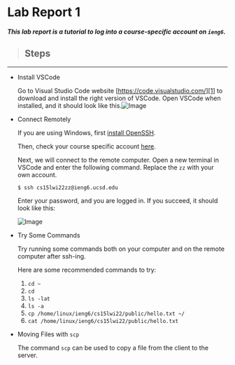 # Lab Report 1

***This lab report is a tutorial to log into a course-specific account on `ieng6`.***


> ## Steps
***

* Install VSCode  

    Go to Visual Studio Code website [https://code.visualstudio.com/][1] to download and install the right version of VSCode. Open VSCode when installed, and it should look like this.![Image][2]

    [2]: images/VSCode.png
   
    [1]: https://code.visualstudio.com/

* Connect Remotely  

    If you are using Windows, first [install OpenSSH][3]. 
    
    Then, check your course specific account [here][4].   
    
    Next, we will connect to the remote computer. Open a new terminal in VSCode and enter the following command. Replace the `zz` with your own account.  
   
    `$ ssh cs15lwi22zz@ieng6.ucsd.edu`

    Enter your password, and you are logged in. If you succeed, it should look like this:

    ![Image][5]

    [5]: images/Connect.png
    [4]: https://sdacs.ucsd.edu/~icc/index.php

    [3]: https://docs.microsoft.com/en-us/windows-server/administration/openssh/openssh_install_firstuse

* Try Some Commands

    Try running some commands both on your computer and on the remote computer after ssh-ing.

    Here are some recommended commands to try:  
    1. `cd ~`  
    2. `cd`  
    3. `ls -lat`  
    4. `ls -a`  
    5.  `cp /home/linux/ieng6/cs15lwi22/public/hello.txt ~/`
    6. `cat /home/linux/ieng6/cs15lwi22/public/hello.txt`

* Moving Files with `scp`

    The command `scp` can be used to copy a file from the client to the server.